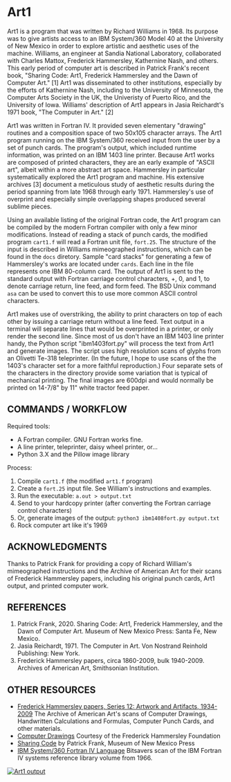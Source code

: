 # Art1

Art1 is a program that was written by Richard Williams in 1968. Its purpose was to give artists access to an IBM System/360 Model 40 at the University of New Mexico in order to explore artistic and aesthetic uses of the machine. Williams, an engineer at Sandia National Laboratory, collaborated with Charles Mattox, Frederick Hammersley, Kathernine Nash, and others. This early period of computer art is described in Patrick Frank's recent book, "Sharing Code: Art1, Frederick Hammersley and the Dawn of Computer Art." [1] Art1 was disseminated to other institutions, especially by the efforts of Kathernine Nash, including to the University of Minnesota, the Computer Arts Society in the UK, the Univeristy of Puerto Rico, and the University of Iowa. Williams' description of Art1 appears in Jasia Reichardt's 1971 book, "The Computer in Art." [2]

Art1 was written in Fortran IV. It provided seven elementary "drawing" routines and a composition space of two 50x105 character arrays. The Art1 program running on the IBM System/360 received input from the user by a set of punch cards. The program's output, which included runtime information, was printed on an IBM 1403 line printer. Because Art1 works are composed of printed characters, they are an early example of "ASCII art", albeit within a more abstract art space. Hammersley in particular systematically explored the Art1 program and machine. His extensive archives [3] document a meticulous study of aesthetic results during the period spanning from late 1968 through early 1971. Hammersley's use of overprint and especially simple overlapping shapes produced several sublime pieces.

Using an available listing of the original Fortran code, the Art1 program can be compiled by the modern Fortran compiler with only a few minor modifications. Instead of reading a stack of punch cards, the modified program `cart1.f` will read a Fortran unit file, `fort.25`. The structure of the input is described in Williams mimeographed instructions, which can be found in the `docs` diretory. Sample "card stacks" for generating a few of Hammersley's works are located under `cards`. Each line in the file represents one IBM 80-column card. The output of Art1 is sent to the standard output with Fortran carriage control characters, +, 0, and 1, to denote carriage return, line feed, and form feed. The BSD Unix command `asa` can be used to convert this to use more common ASCII control characters.

Art1 makes use of overstriking, the ability to print characters on top of each other by issuing a carriage return without a line feed. Text output in a terminal will separate lines that would be overprinted in a printer, or only render the second line. Since most of us don't have an IBM 1403 line printer handy, the Python script "ibm1403fort.py" will process the text from Art1 and generate images. The script uses high resolution scans of glyphs from an Olivetti Te-318 teleprinter. (In the future, I hope to use scans of the the 1403's character set for a more faithful reproduction.) Four separate sets of the characters in the directory provide some variation that is typical of mechanical printing. The final images are 600dpi and would normally be printed on 14-7/8" by 11" white tractor feed paper.

## COMMANDS / WORKFLOW

Required tools:
- A Fortran compiler. GNU Fortran works fine.
- A line printer, teleprinter, daisy wheel printer, or...
- Python 3.X and the Pillow image library

Process:
1. Compile `cart1.f` (the modified `art1.f` program)
2. Create a `fort.25` input file. See William's instructions and examples.
3. Run the executable: `a.out > output.txt`
4. Send to your hardcopy printer (after converting the Fortran carriage control characters)
5. Or, generate images of the output: `python3 ibm1408fort.py output.txt`
6. Rock computer art like it's 1969

## ACKNOWLEDGMENTS

Thanks to Patrick Frank for providing a copy of Richard William's mimeographed instructions and the Archive of American Art for their scans of Frederick Hammersley papers, including his original punch cards, Art1 output, and printed computer work.

## REFERENCES

1. Patrick Frank, 2020. Sharing Code: Art1, Frederick Hammersley, and the Dawn of Computer Art. Museum of New Mexico Press: Santa Fe, New Mexico.
2. Jasia Reichardt, 1971. The Computer in Art. Von Nostrand Reinhold Publishing: New York.
3. Frederick Hammersley papers, circa 1860-2009, bulk 1940-2009. Archives of American Art, Smithsonian Institution.

## OTHER RESOURCES
- [Frederick Hammersley papers, Series 12: Artwork and Artifacts, 1934-2009](https://www.aaa.si.edu/collections/frederick-hammersley-papers-7270/series-12) The Archive of American Art's scans of Computer Drawings, Handwritten Calculations and Formulas, Computer Punch Cards, and other materials.
- [Computer Drawings](http://www.hammersleyfoundation.org/index.php/artwork/computer-drawings) Courtesy of the Frederick Hammersley Foundation
- [Sharing Code](http://www.mnmpress.org/?p=allBooks&id=270) by Patrick Frank, Museum of New Mexico Press
- [IBM System/360 Fortran IV Language](https://archive.org/details/bitsavers_ibm360fortVLanguage1966_8202220) Bitsavers scan of the IBM Fortran IV systems reference library volume from 1966.

[![Art1 output](samechg2.jpg)](samechg2.jpg)

